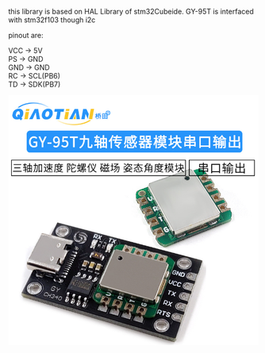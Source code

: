 this library is based on HAL Library of stm32Cubeide. GY-95T is interfaced with stm32f103 though i2c

pinout are:

VCC -> 5V <br />
PS -> GND  <br />
GND -> GND  <br />
RC -> SCL(PB6)  <br />
TD -> SDK(PB7)  <br />

![Project Screenshot](gy-95t.jpg)
